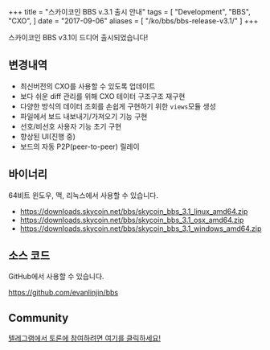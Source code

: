 +++
title = "스카이코인 BBS v.3.1 출시 안내"
tags = [
    "Development",
    "BBS",
    "CXO",
]
date = "2017-09-06"
aliases = [
	"/ko/bbs/bbs-release-v3.1/"
]
+++

스카이코인 BBS v3.1이 드디어 출시되었습니다!

## 변경내역

- 최신버전의 CXO를 사용할 수 있도록 업데이트
- 보다 쉬운 diff 관리를 위해 CXO 테이터 구조구조 재구현
- 다양한 방식의 데이터 조회를 손쉽게 구현하기 위한 `views`모듈 생성
- 파일에서 보드 내보내기/가져오기 기능 구현
- 선호/비선호 사용자 기능 초기 구현
- 향상된 UI(진행 중)
- 보드의 자동 P2P(peer-to-peer) 릴레이

## 바이너리

64비트 윈도우, 맥, 리눅스에서 사용할 수 있습니다.

- https://downloads.skycoin.net/bbs/skycoin_bbs_3.1_linux_amd64.zip
- https://downloads.skycoin.net/bbs/skycoin_bbs_3.1_osx_amd64.zip
- https://downloads.skycoin.net/bbs/skycoin_bbs_3.1_windows_amd64.zip

## 소스 코드

GitHub에서 사용할 수 있습니다.

https://github.com/evanlinjin/bbs

## Community

[텔레그램에서 토론에 참여하려면 여기를 클릭하세요!](https://t.me/skycoinbbs)
